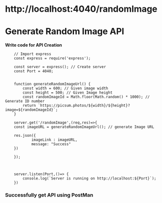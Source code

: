 
# http://localhost:4040/randomImage
# Generate Random Image API

**Write code for API Creation**

```
    // Import express 
    const express = require('express');

    const server = express(); // Create server 
    const Port = 4040;


    function generateRandomImageUrl() {
        const width = 600; // Given image width
        const height = 500; // Given Image height
        const randomImageId = Math.floor(Math.random() * 1000); // Generate ID number
        return `https://picsum.photos/${width}/${height}?image=${randomImageId}`;
    }

    server.get('/randomImage',(req,res)=>{
    const imageURL = generateRandomImageUrl(); // generate Image URL
    
    res.json({
            imageLink : imageURL,
            message: "Success"
    })
    
    });



    server.listen(Port,()=> {
        console.log(`Server is running on http://localhost:${Port}`);
    })

```

### Successfully get API using PostMan 

